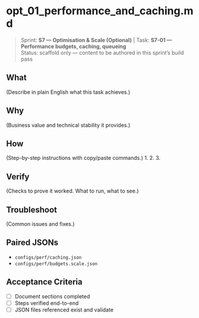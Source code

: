 # opt_01_performance_and_caching.md

> Sprint: **S7 — Optimisation & Scale (Optional)** | Task: **S7-01 — Performance budgets, caching, queueing**  
> Status: scaffold only — content to be authored in this sprint’s build pass

## What
(Describe in plain English what this task achieves.)

## Why
(Business value and technical stability it provides.)

## How
(Step-by-step instructions with copy/paste commands.)
1. 
2. 
3. 

## Verify
(Checks to prove it worked. What to run, what to see.)

## Troubleshoot
(Common issues and fixes.)

## Paired JSONs
- `configs/perf/caching.json`
- `configs/perf/budgets.scale.json`

## Acceptance Criteria
- [ ] Document sections completed
- [ ] Steps verified end-to-end
- [ ] JSON files referenced exist and validate
